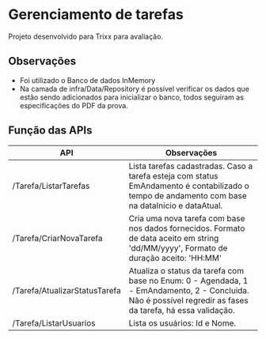 # Gerenciamento de tarefas

Projeto desenvolvido para Trixx para avaliação.

## Observações

- Foi utilizado o Banco de dados InMemory
- Na camada de infra/Data/Repository é possível verificar os dados que estão sendo adicionados para inicializar o banco, todos seguiram as especificações do PDF da prova.

## Função das APIs

| API | Observações |
| ------ | ------ |
| /Tarefa/ListarTarefas | Lista tarefas cadastradas. Caso a tarefa esteja com status EmAndamento é contabilizado o tempo de andamento com base na dataInicio e dataAtual. |
| /Tarefa/CriarNovaTarefa | Cria uma nova tarefa com base nos dados fornecidos. Formato de data aceito em string 'dd/MM/yyyy', Formato de duração aceito: 'HH:MM'  |
| /Tarefa/AtualizarStatusTarefa | Atualiza o status da tarefa com base no Enum: 0 - Agendada, 1 - EmAndamento, 2 - Concluida. Não é possível regredir as fases da tarefa, há essa validação. |
| /Tarefa/ListarUsuarios | Lista os usuários: Id e Nome.  |
